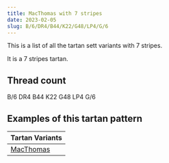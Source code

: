```yaml
---
title: MacThomas with 7 stripes
date: 2023-02-05
slug: B/6/DR4/B44/K22/G48/LP4/G/6
---
```

This is a list of all the tartan sett variants with 7 stripes.

It is a 7 stripes tartan.


## Thread count
B/6 DR4 B44 K22 G48 LP4 G/6

## Examples of this tartan pattern

| Tartan Variants |
|---------------|
| [MacThomas](/variants/b/6/dr4/b44/k22/g48/lp4/g/6-b304080-dr900030-g008000-k000000-lpc0a0e0)||
